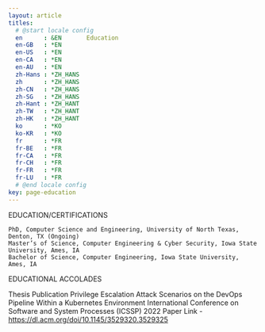 ```yaml
---
layout: article
titles:
  # @start locale config
  en      : &EN       Education
  en-GB   : *EN
  en-US   : *EN
  en-CA   : *EN
  en-AU   : *EN
  zh-Hans : *ZH_HANS
  zh      : *ZH_HANS
  zh-CN   : *ZH_HANS
  zh-SG   : *ZH_HANS
  zh-Hant : *ZH_HANT
  zh-TW   : *ZH_HANT
  zh-HK   : *ZH_HANT
  ko      : *KO
  ko-KR   : *KO
  fr      : *FR
  fr-BE   : *FR
  fr-CA   : *FR
  fr-CH   : *FR
  fr-FR   : *FR
  fr-LU   : *FR
  # @end locale config
key: page-education
---
```

EDUCATION/CERTIFICATIONS

    PhD, Computer Science and Engineering, University of North Texas, Denton, TX (Ongoing)
    Master’s of Science, Computer Engineering & Cyber Security, Iowa State University, Ames, IA
    Bachelor of Science, Computer Engineering, Iowa State University, Ames, IA  

EDUCATIONAL ACCOLADES

Thesis Publication
    Privilege Escalation Attack Scenarios on the DevOps Pipeline Within a Kubernetes Environment 
    International Conference on Software and System Processes (ICSSP) 2022
        Paper Link - https://dl.acm.org/doi/10.1145/3529320.3529325